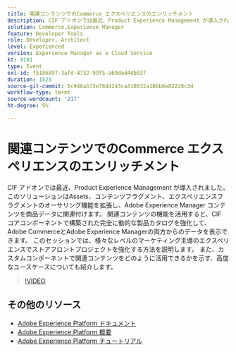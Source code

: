 ```yaml
---
title: 関連コンテンツでのCommerce エクスペリエンスのエンリッチメント
description: CIF アドオンでは最近、Product Experience Management が導入されました。このソリューションはAssets、コンテンツフラグメント、エクスペリエンスフラグメントのオーサリング機能を拡張し、Adobe Experience Manager コンテンツを商品データに関連付けます。 関連コンテンツの機能を活用すると、CIF コアコンポーネントで構築された完全に動的な製品カタログを強化して、Adobe CommerceとAdobe Experience Managerの両方からのデータを表示できます。 このセッションでは、様々なレベルのマーケティング主導のエクスペリエンスでストアフロントプロジェクトを強化する方法を説明します。 また、カスタムコンポーネントで関連コンテンツをどのように活用できるかを示す、高度なユースケースについても紹介します。
solution: Commerce,Experience Manager
feature: Developer Tools
role: Developer, Architect
level: Experienced
version: Experience Manager as a Cloud Service
kt: 9181
type: Event
exl-id: f5186897-3afd-4732-99f5-a69dad44b037
duration: 1523
source-git-commit: 5c946ab73e78d4243ca310032a10bb8e82228c3d
workflow-type: tm+mt
source-wordcount: '217'
ht-degree: 5%

---
```


# 関連コンテンツでのCommerce エクスペリエンスのエンリッチメント

CIF アドオンでは最近、Product Experience Management が導入されました。このソリューションはAssets、コンテンツフラグメント、エクスペリエンスフラグメントのオーサリング機能を拡張し、Adobe Experience Manager コンテンツを商品データに関連付けます。 関連コンテンツの機能を活用すると、CIF コアコンポーネントで構築された完全に動的な製品カタログを強化して、Adobe CommerceとAdobe Experience Managerの両方からのデータを表示できます。 このセッションでは、様々なレベルのマーケティング主導のエクスペリエンスでストアフロントプロジェクトを強化する方法を説明します。 また、カスタムコンポーネントで関連コンテンツをどのように活用できるかを示す、高度なユースケースについても紹介します。

>[!VIDEO](https://video.tv.adobe.com/v/337772/?quality=12&learn=on&hidetitle=true)

## その他のリソース

- [Adobe Experience Platform ドキュメント ](https://experienceleague.adobe.com/docs/experience-platform.html?lang=ja)
- [Adobe Experience Platform 概要](https://experienceleague.adobe.com/docs/experience-platform/landing/home.html?lang=ja)
- [Adobe Experience Platform チュートリアル](https://experienceleague.adobe.com/docs/platform-learn/tutorials/overview.html?lang=ja)
